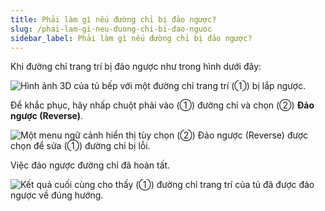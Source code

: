 ```yaml
---
title: Phải làm gì nếu đường chỉ bị đảo ngược?
slug: /phai-lam-gi-neu-duong-chi-bi-dao-nguoc
sidebar_label: Phải làm gì nếu đường chỉ bị đảo ngược?
---
```


Khi đường chỉ trang trí bị đảo ngược như trong hình dưới đây:

![Hình ảnh 3D của tủ bếp với một đường chỉ trang trí (①) bị lắp ngược.](https://storage.googleapis.com/jegavn_kb/images/e173466a-5c1b-427d-8f99-267354442c44.png)

Để khắc phục, hãy nhấp chuột phải vào (①) đường chỉ và chọn (②) **Đảo ngược (Reverse)**.

![Một menu ngữ cảnh hiển thị tùy chọn (②) Đảo ngược (Reverse) được chọn để sửa (①) đường chỉ bị lỗi.](https://storage.googleapis.com/jegavn_kb/images/1aefd26c-52be-4014-9c77-f1dc53e02994.png)

Việc đảo ngược đường chỉ đã hoàn tất.

![Kết quả cuối cùng cho thấy (①) đường chỉ trang trí của tủ đã được đảo ngược về đúng hướng.](https://storage.googleapis.com/jegavn_kb/images/03465a77-e2e6-4a72-9571-50cfddbf4d9a.png)